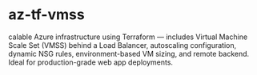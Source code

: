 # az-tf-vmss
calable Azure infrastructure using Terraform — includes Virtual Machine Scale Set (VMSS) behind a Load Balancer, autoscaling configuration, dynamic NSG rules, environment-based VM sizing, and remote backend. Ideal for production-grade web app deployments.
